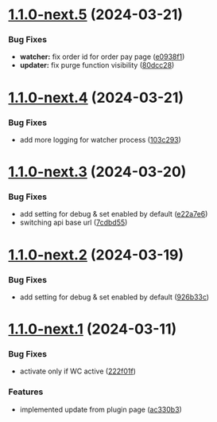 # [1.1.0-next.5](https://github.com/Match2pay/match2pay-crypto-payments-for-woocommerce/compare/v1.1.0-next.4...v1.1.0-next.5) (2024-03-21)


### Bug Fixes

* **watcher:** fix order id for order pay page ([e0938f1](https://github.com/Match2pay/match2pay-crypto-payments-for-woocommerce/commit/e0938f1b4795d0ec74a1c971ddcb80a0f5b3bbc7))
* **updater:** fix purge function visibility ([80dcc28](https://github.com/Match2pay/match2pay-crypto-payments-for-woocommerce/commit/80dcc28b5ab8eb22756d225d34e1ee8ab02fd00d))

# [1.1.0-next.4](https://github.com/Match2pay/match2pay-crypto-payments-for-woocommerce/compare/v1.1.0-next.3...v1.1.0-next.4) (2024-03-21)


### Bug Fixes

* add more logging for watcher process ([103c293](https://github.com/Match2pay/match2pay-crypto-payments-for-woocommerce/commit/103c293e90601d99cc446c2287122a1d5c79f0f3))

# [1.1.0-next.3](https://github.com/Match2pay/match2pay-crypto-payments-for-woocommerce/compare/v1.1.0-next.2...v1.1.0-next.3) (2024-03-20)


### Bug Fixes

* add setting for debug & set enabled by default ([e22a7e6](https://github.com/Match2pay/match2pay-crypto-payments-for-woocommerce/commit/e22a7e6133d3f9b69e7bc7ea150b5e6540e8d762))
* switching api base url ([7cdbd55](https://github.com/Match2pay/match2pay-crypto-payments-for-woocommerce/commit/7cdbd55bc367c1ec43d14030ed476a1937e4343c))

# [1.1.0-next.2](https://github.com/Match2pay/match2pay-crypto-payments-for-woocommerce/compare/v1.1.0-next.1...v1.1.0-next.2) (2024-03-19)

### Bug Fixes

* add setting for debug & set enabled by default ([926b33c](https://github.com/Match2pay/match2pay-crypto-payments-for-woocommerce/commit/926b33c4631652c2b66b77e4a3e6ba03ff633f79))

# [1.1.0-next.1](https://github.com/Match2pay/match2pay-crypto-payments-for-woocommerce/compare/v1.0.4...v1.1.0-next.1) (2024-03-11)


### Bug Fixes

* activate only if WC active ([222f01f](https://github.com/Match2pay/match2pay-crypto-payments-for-woocommerce/commit/222f01fb9c4c0e2551d9ae2a7656250cd4108443))


### Features

* implemented update from plugin page ([ac330b3](https://github.com/Match2pay/match2pay-crypto-payments-for-woocommerce/commit/ac330b39c84a813ec5162d5efe3aea064d320861))
